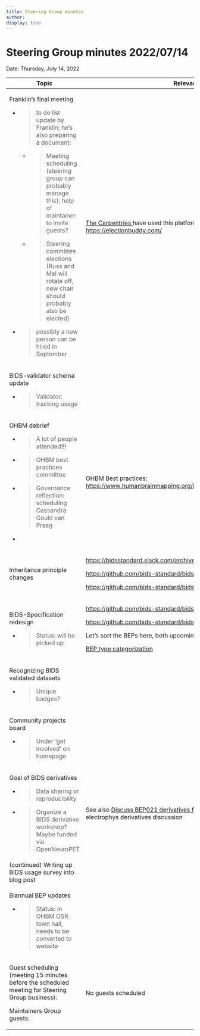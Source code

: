 ```yaml
---
title: Steering Group minutes
author:
display: true
---
```


# Steering Group minutes 2022/07/14

Date: Thursday, July 14, 2022

<!--more-->


<table>
 <thead>
  <tr class="header">
   <th>
    Topic
   </th>
   <th>
    Relevant Links
   </th>
  </tr>
 </thead>
 <tbody>
  <tr class="odd">
   <td>
    <p>
     Franklin’s final meeting
    </p>
    <ul>
     <li>
      <blockquote>
       <p>
        to do list update by Franklin; he’s also preparing a document:
       </p>
      </blockquote>
      <ul>
       <li>
        <blockquote>
         <p>
          Meeting scheduling (steering group can probably manage this); help of maintainer to invite guests?
         </p>
        </blockquote>
       </li>
       <li>
        <blockquote>
         <p>
          Steering committee elections (Russ and Mel will rotate off, new chair should probably also be elected)
         </p>
        </blockquote>
       </li>
      </ul>
     </li>
     <li>
      <blockquote>
       <p>
        possibly a new person can be hired in September
       </p>
      </blockquote>
     </li>
    </ul>
   </td>
   <td>
    <a href="https://carpentries.org/">
     <span class="underline">
      The Carpentries
     </span>
    </a>
    have used this platform for elections:
    <a href="https://electionbuddy.com/">
     <span class="underline">
      https://electionbuddy.com/
     </span>
    </a>
   </td>
  </tr>
  <tr class="even">
   <td>
    <p>
     BIDS-validator schema update
    </p>
    <ul>
     <li>
      <blockquote>
       <p>
        Validator: tracking usage
       </p>
      </blockquote>
     </li>
    </ul>
   </td>
   <td>
   </td>
  </tr>
  <tr class="odd">
   <td>
    <p>
     OHBM debrief
    </p>
    <ul>
     <li>
      <blockquote>
       <p>
        A lot of people attended!!!
       </p>
      </blockquote>
     </li>
     <li>
      <blockquote>
       <p>
        OHBM best practices committee
       </p>
      </blockquote>
     </li>
     <li>
      <blockquote>
       <p>
        Governance reflection: scheduling Cassandra Gould van Praag
       </p>
      </blockquote>
     </li>
     <li>
     </li>
    </ul>
   </td>
   <td>
    OHBM Best practices:
    <a href="https://www.humanbrainmapping.org/i4a/pages/index.cfm?pageid=4027">
     <span class="underline">
      https://www.humanbrainmapping.org/i4a/pages/index.cfm?pageid=4027
     </span>
    </a>
   </td>
  </tr>
  <tr class="even">
   <td>
    Inheritance principle changes
   </td>
   <td>
    <p>
     <a href="https://bidsstandard.slack.com/archives/CQ78S2E23/p1648146833155359">
      <span class="underline">
       https://bidsstandard.slack.com/archives/CQ78S2E23/p1648146833155359
      </span>
     </a>
    </p>
    <p>
     <a href="https://github.com/bids-standard/bids-specification/pull/1003">
      <span class="underline">
       https://github.com/bids-standard/bids-specification/pull/1003
      </span>
     </a>
    </p>
    <p>
     <a href="https://github.com/bids-standard/bids-bep016/issues/50">
      <span class="underline">
       https://github.com/bids-standard/bids-bep016/issues/50
      </span>
     </a>
    </p>
   </td>
  </tr>
  <tr class="odd">
   <td>
    <p>
     BIDS-Specification redesign
    </p>
    <ul>
     <li>
      <blockquote>
       <p>
        Status: will be picked up
       </p>
      </blockquote>
     </li>
    </ul>
   </td>
   <td>
    <p>
     <a href="https://github.com/bids-standard/bids-specification/issues/255">
      <span class="underline">
       https://github.com/bids-standard/bids-specification/issues/255
      </span>
     </a>
    </p>
    <p>
     <a href="https://github.com/bids-standard/bids-specification/issues/401">
      <span class="underline">
       https://github.com/bids-standard/bids-specification/issues/401
      </span>
     </a>
    </p>
    <p>
     Let’s sort the BEPs here, both upcoming and old:
    </p>
    <p>
     <a href="https://docs.google.com/spreadsheets/d/1im1AmDfEBRtFOtQlv_atUtOH8xyiEmL_QsstKKQ6_eE/edit?usp=sharing">
      <span class="underline">
       BEP type categorization
      </span>
     </a>
    </p>
   </td>
  </tr>
  <tr class="even">
   <td>
    <p>
     Recognizing BIDS validated datasets
    </p>
    <ul>
     <li>
      <blockquote>
       <p>
        Unique badges?
       </p>
      </blockquote>
     </li>
    </ul>
   </td>
   <td>
   </td>
  </tr>
  <tr class="odd">
   <td>
    <p>
     Community projects board
    </p>
    <ul>
     <li>
      <blockquote>
       <p>
        Under ‘get involved’ on homepage
       </p>
      </blockquote>
     </li>
    </ul>
   </td>
   <td>
   </td>
  </tr>
  <tr class="even">
   <td>
    <p>
     Goal of BIDS derivatives
    </p>
    <ul>
     <li>
      <blockquote>
       <p>
        Data sharing or reproducibility
       </p>
      </blockquote>
     </li>
     <li>
      <blockquote>
       <p>
        Organize a BIDS derivative workshop? Maybe funded via OpenNeuroPET
       </p>
      </blockquote>
     </li>
    </ul>
   </td>
   <td>
    See also
    <a href="https://github.com/bids-standard/bep021/issues/5">
     <span class="underline">
      Discuss BEP021 derivatives for electrophys · Issue #5
     </span>
    </a>
    for the electrophys derivatives discussion
   </td>
  </tr>
  <tr class="odd">
   <td>
    (continued) Writing up BIDS usage survey into blog post
   </td>
   <td>
   </td>
  </tr>
  <tr class="even">
   <td>
    <p>
     Biannual BEP updates
    </p>
    <ul>
     <li>
      <blockquote>
       <p>
        Status: in OHBM OSR town hall, needs to be converted to website
       </p>
      </blockquote>
     </li>
    </ul>
   </td>
   <td>
   </td>
  </tr>
  <tr class="odd">
   <td>
    <p>
     Guest scheduling (meeting 15 minutes before the scheduled meeting for Steering Group business):
    </p>
    <p>
     Maintainers Group guests:
    </p>
   </td>
   <td>
    No guests scheduled
   </td>
  </tr>
 </tbody>
</table>

